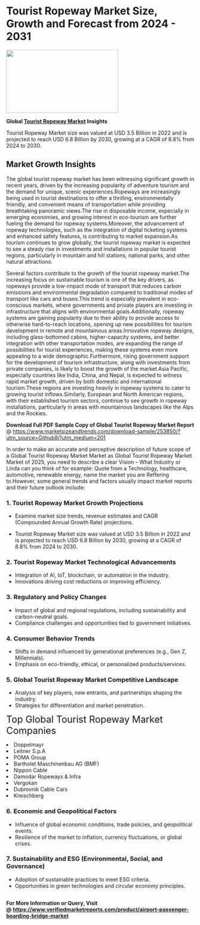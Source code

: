 <H1>Tourist Ropeway Market Size, Growth and Forecast from 2024 - 2031</H1><img class="aligncenter size-medium wp-image-584254" src="https://thirdeyenews.in/wp-content/uploads/2024/09/Global-Market-Research-300x168.jpeg" alt="" width="300" height="168" /><p><strong>Global&nbsp;<a href="https://www.marketsizeandtrends.com/download-sample/253850/?utm_source=Github8j?utm_medium=201">Tourist Ropeway Market</a> Insights</strong></p><p>Tourist Ropeway Market size was valued at USD 3.5 Billion in 2022 and is projected to reach USD 6.8 Billion by 2030, growing at a CAGR of 8.8% from 2024 to 2030.</p><p><h2>Market Growth Insights</h2> <p>The global tourist ropeway market has been witnessing significant growth in recent years, driven by the increasing popularity of adventure tourism and the demand for unique, scenic experiences.Ropeways are increasingly being used in tourist destinations to offer a thrilling, environmentally friendly, and convenient means of transportation while providing breathtaking panoramic views.The rise in disposable income, especially in emerging economies, and growing interest in eco-tourism are further fueling the demand for ropeway systems.Moreover, the advancement of ropeway technologies, such as the integration of digital ticketing systems and enhanced safety features, is contributing to market expansion.As tourism continues to grow globally, the tourist ropeway market is expected to see a steady rise in investments and installations in popular tourist regions, particularly in mountain and hill stations, national parks, and other natural attractions.</p> <p>Several factors contribute to the growth of the tourist ropeway market.The increasing focus on sustainable tourism is one of the key drivers, as ropeways provide a low-impact mode of transport that reduces carbon emissions and environmental degradation compared to traditional modes of transport like cars and buses.This trend is especially prevalent in eco-conscious markets, where governments and private players are investing in infrastructure that aligns with environmental goals.Additionally, ropeway systems are gaining popularity due to their ability to provide access to otherwise hard-to-reach locations, opening up new possibilities for tourism development in remote and mountainous areas.Innovative ropeway designs, including glass-bottomed cabins, higher-capacity systems, and better integration with other transportation modes, are expanding the range of possibilities for tourist experiences, making these systems even more appealing to a wide demographic.Furthermore, rising government support for the development of tourism infrastructure, along with investments from private companies, is likely to boost the growth of the market.Asia Pacific, especially countries like India, China, and Nepal, is expected to witness rapid market growth, driven by both domestic and international tourism.These regions are investing heavily in ropeway systems to cater to growing tourist inflows.Similarly, European and North American regions, with their established tourism sectors, continue to see growth in ropeway installations, particularly in areas with mountainous landscapes like the Alps and the Rockies.</p> <p><span class=""><strong>Download Full PDF Sample Copy of Global Tourist Ropeway Market Report</strong> @ <a href="https://www.marketsizeandtrends.com/download-sample/253850/?utm_source=Github8j?utm_medium=201" target="_blank">https://www.marketsizeandtrends.com/download-sample/253850/?utm_source=Github8j?utm_medium=201</a></span></p><p>In order to make an accurate and perceptive description of future scope of a Global&nbsp;Tourist Ropeway Market Market as Global&nbsp;Tourist Ropeway Market Market of 2025, you need to describe a clear Vision &ndash; What Industry or Linda can you think of for example: Quote from a Technology, healthcare, automotive, renewable energy, name the market you are Reffering to.However, some general trends and factors usually impact market reports and their future outlook include:</p><h3>1.&nbsp;<strong>Tourist Ropeway Market Growth Projections</strong></h3><ul><li>Examine market size trends, revenue estimates and CAGR (Compounded Annual Growth Rate) projections.</li><li><p>Tourist Ropeway Market size was valued at USD 3.5 Billion in 2022 and is projected to reach USD 6.8 Billion by 2030, growing at a CAGR of 8.8% from 2024 to 2030.</p></li></ul><h3>2.&nbsp;<strong>Tourist Ropeway Market Technological Advancements</strong></h3><ul><li>Integration of AI, IoT, blockchain, or automation in the industry.</li><li>Innovations driving cost reductions or improving efficiency.</li></ul><h3>3.&nbsp;<strong>Regulatory and Policy Changes</strong></h3><ul><li>Impact of global and regional regulations, including sustainability and carbon-neutral goals.</li><li>Compliance challenges and opportunities tied to government initiatives.</li></ul><h3>4.&nbsp;<strong>Consumer Behavior Trends</strong></h3><ul><li>Shifts in demand influenced by generational preferences (e.g., Gen Z, Millennials).</li><li>Emphasis on eco-friendly, ethical, or personalized products/services.</li></ul><h3>5.&nbsp;<strong>Global Tourist Ropeway Market Competitive Landscape</strong></h3><ul><li>Analysis of key players, new entrants, and partnerships shaping the industry.</li><li>Strategies for differentiation and market penetration.</li></ul><p data-pm-slice="1 1 []"><span style="color: inherit; font-family: inherit; font-size: 25px;">Top Global Tourist Ropeway Market Companies</span></p><div class="" data-test-id=""><p><li>Doppelmayr</li><li> Leitner S.p.A</li><li> POMA Group</li><li> Bartholet Maschinenbau AG (BMF)</li><li> Nippon Cable</li><li> Damodar Ropeways & Infra</li><li> Vergokan</li><li> Dubrovnik Cable Cars</li><li> Kreischberg</li></p></div><h3>6.&nbsp;<strong>Economic and Geopolitical Factors</strong></h3><ul><li>Influence of global economic conditions, trade policies, and geopolitical events.</li><li>Resilience of the market to inflation, currency fluctuations, or global crises.</li></ul><h3>7.&nbsp;<strong>Sustainability and ESG (Environmental, Social, and Governance)</strong></h3><ul><li>Adoption of sustainable practices to meet ESG criteria.</li><li>Opportunities in green technologies and circular economy principles.</li></ul><h2><strong style="font-size: 14px;">For More Information or Query, Visit @&nbsp;</strong><a style="background-color: #ffffff; font-size: 14px;" href="https://www.marketsizeandtrends.com/report/tourist-ropeway-market/" target="_blank">https://www.verifiedmarketreports.com/product/airport-passenger-boarding-bridge-market</a></h2>